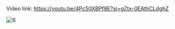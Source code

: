 Video link: https://youtu.be/4Pc50XBPf8E?si=gZtx-0EAthCLdghZ

![6](https://github.com/EhabMagdyy/UltrasonicSensor-STM32/assets/132620660/1f6752e8-634e-4141-8cca-7b86108a8b77)
